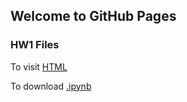 ## Welcome to GitHub Pages

### HW1 Files

To visit [HTML](https://bu-ie-582.github.io/fall-24-gokcnkahramn/files/hw1.html)

To download [.ipynb](https://bu-ie-582.github.io/fall-24-gokcnkahramn/files/hw1.ipynb)